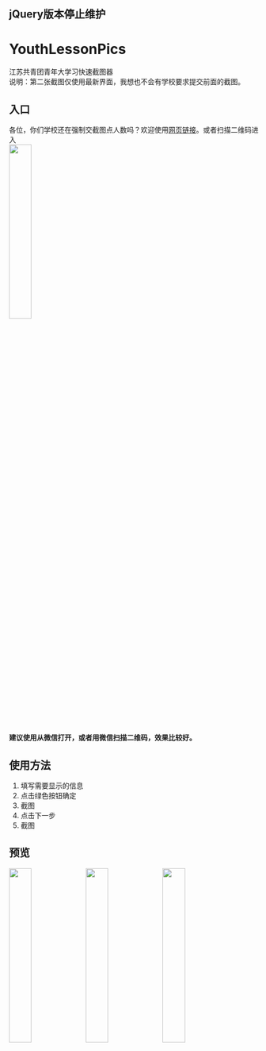 ﻿## jQuery版本停止维护

# YouthLessonPics
江苏共青团青年大学习快速截图器  
说明：第二张截图仅使用最新界面，我想也不会有学校要求提交前面的截图。

## 入口
各位，你们学校还在强制交截图点人数吗？欢迎使用[网页链接](http://youth.logan-qiu.cn)。或者扫描二维码进入  
<img width="30%" src="https://raw.githubusercontent.com/wiki/SaltyFishQF/Pic/YouthLesson/ewm.png"/>

**建议使用从微信打开，或者用微信扫描二维码，效果比较好。**

## 使用方法
1. 填写需要显示的信息
2. 点击绿色按钮确定
3. 截图
4. 点击下一步
5. 截图



## 预览
<div style="display: block;">
  <img width="30%" src="https://raw.githubusercontent.com/wiki/SaltyFishQF/Pic/YouthLesson/rm1.PNG">
  <img width="30%" src="https://raw.githubusercontent.com/wiki/SaltyFishQF/Pic/YouthLesson/rm3.PNG">
  <img width="30%" src="https://raw.githubusercontent.com/wiki/SaltyFishQF/Pic/YouthLesson/rm2.PNG">
</div>
